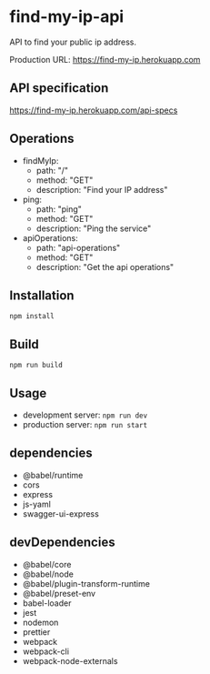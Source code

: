 # find-my-ip-api

API to find your public ip address.

Production URL: https://find-my-ip.herokuapp.com

## API specification

https://find-my-ip.herokuapp.com/api-specs

## Operations

-   findMyIp:
    -   path: "/"
    -   method: "GET"
    -   description: "Find your IP address"
-   ping:
    -   path: "ping"
    -   method: "GET"
    -   description: "Ping the service"
-   apiOperations:
    -   path: "api-operations"
    -   method: "GET"
    -   description: "Get the api operations"

## Installation

`npm install`

## Build

`npm run build`

## Usage

-   development server: `npm run dev`
-   production server: `npm run start`

## dependencies

-   @babel/runtime
-   cors
-   express
-   js-yaml
-   swagger-ui-express

## devDependencies

-   @babel/core
-   @babel/node
-   @babel/plugin-transform-runtime
-   @babel/preset-env
-   babel-loader
-   jest
-   nodemon
-   prettier
-   webpack
-   webpack-cli
-   webpack-node-externals
